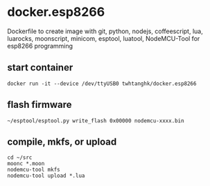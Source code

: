# docker.esp8266
Dockerfile to create image with git, python, nodejs, coffeescript, lua, luarocks, moonscript, minicom, esptool, luatool, NodeMCU-Tool for esp8266 programming

## start container
```
docker run -it --device /dev/ttyUSB0 twhtanghk/docker.esp8266
```

## flash firmware
```
~/esptool/esptool.py write_flash 0x00000 nodemcu-xxxx.bin
```

## compile, mkfs, or upload
```
cd ~/src
moonc *.moon
nodemcu-tool mkfs
nodemcu-tool upload *.lua
```
